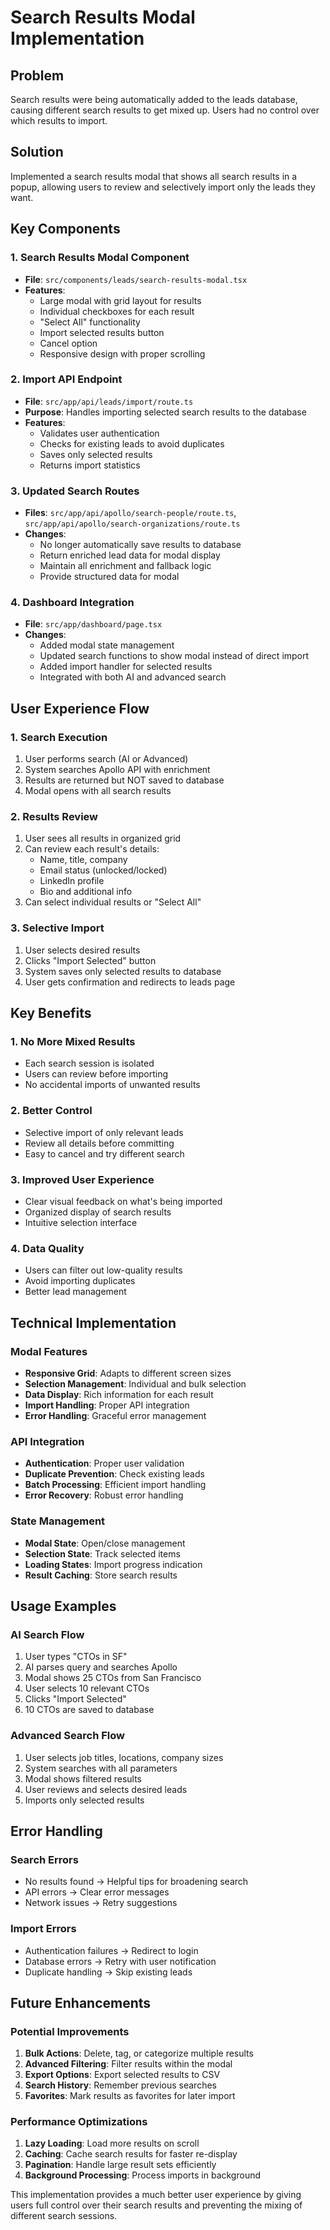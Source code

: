 # Search Results Modal Implementation

## Problem
Search results were being automatically added to the leads database, causing different search results to get mixed up. Users had no control over which results to import.

## Solution
Implemented a search results modal that shows all search results in a popup, allowing users to review and selectively import only the leads they want.

## Key Components

### 1. Search Results Modal Component
- **File**: `src/components/leads/search-results-modal.tsx`
- **Features**:
  - Large modal with grid layout for results
  - Individual checkboxes for each result
  - "Select All" functionality
  - Import selected results button
  - Cancel option
  - Responsive design with proper scrolling

### 2. Import API Endpoint
- **File**: `src/app/api/leads/import/route.ts`
- **Purpose**: Handles importing selected search results to the database
- **Features**:
  - Validates user authentication
  - Checks for existing leads to avoid duplicates
  - Saves only selected results
  - Returns import statistics

### 3. Updated Search Routes
- **Files**: `src/app/api/apollo/search-people/route.ts`, `src/app/api/apollo/search-organizations/route.ts`
- **Changes**:
  - No longer automatically save results to database
  - Return enriched lead data for modal display
  - Maintain all enrichment and fallback logic
  - Provide structured data for modal

### 4. Dashboard Integration
- **File**: `src/app/dashboard/page.tsx`
- **Changes**:
  - Added modal state management
  - Updated search functions to show modal instead of direct import
  - Added import handler for selected results
  - Integrated with both AI and advanced search

## User Experience Flow

### 1. Search Execution
1. User performs search (AI or Advanced)
2. System searches Apollo API with enrichment
3. Results are returned but NOT saved to database
4. Modal opens with all search results

### 2. Results Review
1. User sees all results in organized grid
2. Can review each result's details:
   - Name, title, company
   - Email status (unlocked/locked)
   - LinkedIn profile
   - Bio and additional info
3. Can select individual results or "Select All"

### 3. Selective Import
1. User selects desired results
2. Clicks "Import Selected" button
3. System saves only selected results to database
4. User gets confirmation and redirects to leads page

## Key Benefits

### 1. No More Mixed Results
- Each search session is isolated
- Users can review before importing
- No accidental imports of unwanted results

### 2. Better Control
- Selective import of only relevant leads
- Review all details before committing
- Easy to cancel and try different search

### 3. Improved User Experience
- Clear visual feedback on what's being imported
- Organized display of search results
- Intuitive selection interface

### 4. Data Quality
- Users can filter out low-quality results
- Avoid importing duplicates
- Better lead management

## Technical Implementation

### Modal Features
- **Responsive Grid**: Adapts to different screen sizes
- **Selection Management**: Individual and bulk selection
- **Data Display**: Rich information for each result
- **Import Handling**: Proper API integration
- **Error Handling**: Graceful error management

### API Integration
- **Authentication**: Proper user validation
- **Duplicate Prevention**: Check existing leads
- **Batch Processing**: Efficient import handling
- **Error Recovery**: Robust error handling

### State Management
- **Modal State**: Open/close management
- **Selection State**: Track selected items
- **Loading States**: Import progress indication
- **Result Caching**: Store search results

## Usage Examples

### AI Search Flow
1. User types "CTOs in SF"
2. AI parses query and searches Apollo
3. Modal shows 25 CTOs from San Francisco
4. User selects 10 relevant CTOs
5. Clicks "Import Selected"
6. 10 CTOs are saved to database

### Advanced Search Flow
1. User selects job titles, locations, company sizes
2. System searches with all parameters
3. Modal shows filtered results
4. User reviews and selects desired leads
5. Imports only selected results

## Error Handling

### Search Errors
- No results found → Helpful tips for broadening search
- API errors → Clear error messages
- Network issues → Retry suggestions

### Import Errors
- Authentication failures → Redirect to login
- Database errors → Retry with user notification
- Duplicate handling → Skip existing leads

## Future Enhancements

### Potential Improvements
1. **Bulk Actions**: Delete, tag, or categorize multiple results
2. **Advanced Filtering**: Filter results within the modal
3. **Export Options**: Export selected results to CSV
4. **Search History**: Remember previous searches
5. **Favorites**: Mark results as favorites for later import

### Performance Optimizations
1. **Lazy Loading**: Load more results on scroll
2. **Caching**: Cache search results for faster re-display
3. **Pagination**: Handle large result sets efficiently
4. **Background Processing**: Process imports in background

This implementation provides a much better user experience by giving users full control over their search results and preventing the mixing of different search sessions.
